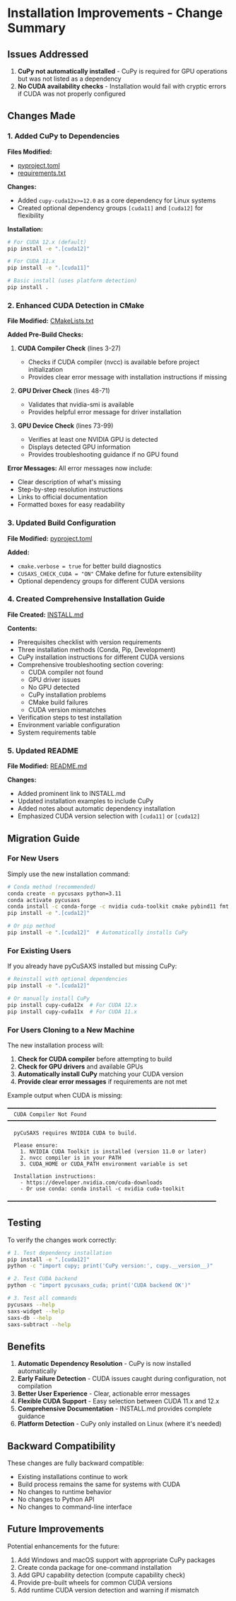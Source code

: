 # Installation Improvements - Change Summary

## Issues Addressed

1. **CuPy not automatically installed** - CuPy is required for GPU operations but was not listed as a dependency
2. **No CUDA availability checks** - Installation would fail with cryptic errors if CUDA was not properly configured

## Changes Made

### 1. Added CuPy to Dependencies

**Files Modified:**
- [pyproject.toml](pyproject.toml:22)
- [requirements.txt](requirements.txt:6)

**Changes:**
- Added `cupy-cuda12x>=12.0` as a core dependency for Linux systems
- Created optional dependency groups `[cuda11]` and `[cuda12]` for flexibility

**Installation:**
```bash
# For CUDA 12.x (default)
pip install -e ".[cuda12]"

# For CUDA 11.x
pip install -e ".[cuda11]"

# Basic install (uses platform detection)
pip install .
```

### 2. Enhanced CUDA Detection in CMake

**File Modified:** [CMakeLists.txt](CMakeLists.txt:1-99)

**Added Pre-Build Checks:**

1. **CUDA Compiler Check** (lines 3-27)
   - Checks if CUDA compiler (nvcc) is available before project initialization
   - Provides clear error message with installation instructions if missing

2. **GPU Driver Check** (lines 48-71)
   - Validates that nvidia-smi is available
   - Provides helpful error message for driver installation

3. **GPU Device Check** (lines 73-99)
   - Verifies at least one NVIDIA GPU is detected
   - Displays detected GPU information
   - Provides troubleshooting guidance if no GPU found

**Error Messages:**
All error messages now include:
- Clear description of what's missing
- Step-by-step resolution instructions
- Links to official documentation
- Formatted boxes for easy readability

### 3. Updated Build Configuration

**File Modified:** [pyproject.toml](pyproject.toml:35-43)

**Added:**
- `cmake.verbose = true` for better build diagnostics
- `CUSAXS_CHECK_CUDA = "ON"` CMake define for future extensibility
- Optional dependency groups for different CUDA versions

### 4. Created Comprehensive Installation Guide

**File Created:** [INSTALL.md](INSTALL.md)

**Contents:**
- Prerequisites checklist with version requirements
- Three installation methods (Conda, Pip, Development)
- CuPy installation instructions for different CUDA versions
- Comprehensive troubleshooting section covering:
  - CUDA compiler not found
  - GPU driver issues
  - No GPU detected
  - CuPy installation problems
  - CMake build failures
  - CUDA version mismatches
- Verification steps to test installation
- Environment variable configuration
- System requirements table

### 5. Updated README

**File Modified:** [README.md](README.md:36-92)

**Changes:**
- Added prominent link to INSTALL.md
- Updated installation examples to include CuPy
- Added notes about automatic dependency installation
- Emphasized CUDA version selection with `[cuda11]` or `[cuda12]`

## Migration Guide

### For New Users

Simply use the new installation command:

```bash
# Conda method (recommended)
conda create -n pycusaxs python=3.11
conda activate pycusaxs
conda install -c conda-forge -c nvidia cuda-toolkit cmake pybind11 fmt scikit-build-core
pip install -e ".[cuda12]"

# Or pip method
pip install -e ".[cuda12]"  # Automatically installs CuPy
```

### For Existing Users

If you already have pyCuSAXS installed but missing CuPy:

```bash
# Reinstall with optional dependencies
pip install -e ".[cuda12]"

# Or manually install CuPy
pip install cupy-cuda12x  # For CUDA 12.x
pip install cupy-cuda11x  # For CUDA 11.x
```

### For Users Cloning to a New Machine

The new installation process will:

1. **Check for CUDA compiler** before attempting to build
2. **Check for GPU drivers** and available GPUs
3. **Automatically install CuPy** matching your CUDA version
4. **Provide clear error messages** if requirements are not met

Example output when CUDA is missing:

```
━━━━━━━━━━━━━━━━━━━━━━━━━━━━━━━━━━━━━━━━━━━━━━━━━━━━━━━━━━━━━━━━━━
  CUDA Compiler Not Found
━━━━━━━━━━━━━━━━━━━━━━━━━━━━━━━━━━━━━━━━━━━━━━━━━━━━━━━━━━━━━━━━━━

  pyCuSAXS requires NVIDIA CUDA to build.

  Please ensure:
    1. NVIDIA CUDA Toolkit is installed (version 11.0 or later)
    2. nvcc compiler is in your PATH
    3. CUDA_HOME or CUDA_PATH environment variable is set

  Installation instructions:
    - https://developer.nvidia.com/cuda-downloads
    - Or use conda: conda install -c nvidia cuda-toolkit

━━━━━━━━━━━━━━━━━━━━━━━━━━━━━━━━━━━━━━━━━━━━━━━━━━━━━━━━━━━━━━━━━━
```

## Testing

To verify the changes work correctly:

```bash
# 1. Test dependency installation
pip install -e ".[cuda12]"
python -c "import cupy; print('CuPy version:', cupy.__version__)"

# 2. Test CUDA backend
python -c "import pycusaxs_cuda; print('CUDA backend OK')"

# 3. Test all commands
pycusaxs --help
saxs-widget --help
saxs-db --help
saxs-subtract --help
```

## Benefits

1. **Automatic Dependency Resolution** - CuPy is now installed automatically
2. **Early Failure Detection** - CUDA issues caught during configuration, not compilation
3. **Better User Experience** - Clear, actionable error messages
4. **Flexible CUDA Support** - Easy selection between CUDA 11.x and 12.x
5. **Comprehensive Documentation** - INSTALL.md provides complete guidance
6. **Platform Detection** - CuPy only installed on Linux (where it's needed)

## Backward Compatibility

These changes are fully backward compatible:

- Existing installations continue to work
- Build process remains the same for systems with CUDA
- No changes to runtime behavior
- No changes to Python API
- No changes to command-line interface

## Future Improvements

Potential enhancements for the future:

1. Add Windows and macOS support with appropriate CuPy packages
2. Create conda package for one-command installation
3. Add GPU capability detection (compute capability check)
4. Provide pre-built wheels for common CUDA versions
5. Add runtime CUDA version detection and warning if mismatch

